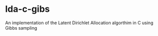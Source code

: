 # lda-c-gibs

An implementation of the Latent Dirichlet Allocation algorthim in C using Gibbs sampling

